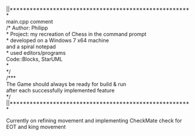 <p>
||*******************************************************<br/>
main.cpp comment<br/>
/* Author: Philipp<br/>
 * Project: my recreation of Chess in the command prompt<br/>
 * developed on a Windows 7 x64 machine<br/>
  and a spiral notepad<br/>
 * used editors/programs<br/>
   Code::Blocks, StarUML<br/>
 *<br/>
*/<br/>
/***<br/>
 The Game should always be ready for build & run<br/>
 after each successfully implemented feature<br/>
*/<br/>
||*******************************************************<br/>
<p>Currently on refining movement and implementing CheckMate check for EOT and king movement</br>
<td>
</td></p>
